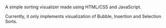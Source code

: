 A simple sorting visualizer made using HTML/CSS and JavaScript.

Currently, it only implements visualization of Bubble, Insertion and Selection Sorts.
